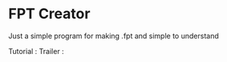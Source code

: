 # FPT Creator

Just a simple program for making .fpt and simple to understand

Tutorial :
Trailer :
